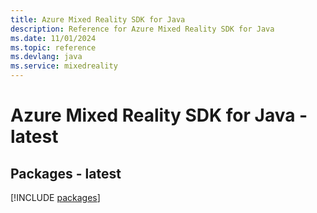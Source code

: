 ```yaml
---
title: Azure Mixed Reality SDK for Java
description: Reference for Azure Mixed Reality SDK for Java
ms.date: 11/01/2024
ms.topic: reference
ms.devlang: java
ms.service: mixedreality
---
```

# Azure Mixed Reality SDK for Java - latest
## Packages - latest
[!INCLUDE [packages](mixed-reality-index.md)]